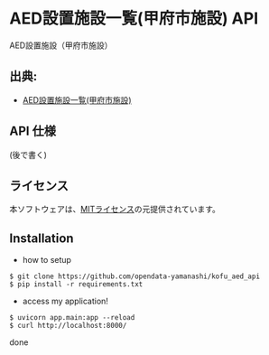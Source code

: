 # AED設置施設一覧(甲府市施設) API
AED設置施設（甲府市施設）

## 出典:
* [AED設置施設一覧(甲府市施設)](https://www.city.kofu.yamanashi.jp/joho/opendata/shisetsu/index.html)

## API 仕様
(後で書く)

## ライセンス
本ソフトウェアは、[MITライセンス](https://github.com/opendata-yamanashi/onsen-api/blob/main/LICENSE.txt)の元提供されています。

## Installation

* how to setup  
```
$ git clone https://github.com/opendata-yamanashi/kofu_aed_api
$ pip install -r requirements.txt
```
* access my application!
```
$ uvicorn app.main:app --reload 
$ curl http://localhost:8000/
```

done
